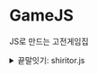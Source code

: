 # GameJS
JS로 만드는 고전게임집

<details>
<summary>끝말잇기: shiritor.js</summary>
<div markdown="1">
      
<H3>🎈끝말잇기 게임</H3> 

![shiritori](https://postfiles.pstatic.net/MjAyMTAxMzBfMjgz/MDAxNjExOTcwMjQ0OTY0.FU77LLG0MfxhUXxgxiuu3-WdI2O_BbgEd4DPuUtLoA8g.JGeAA3zrGvpcIEFhKEhBp8JLAty9HO1mQD5DNs20JQcg.PNG.namju1v/image.png?type=w966)
- TODO: 입력시간초과 -> 비동기 구현하기
- GOTIT: 배열입력에서 변수 값 변경으로 단계를 줄일 수 있었다.  
```
if(초기입력값의 끝문자 === 새로 입력한 값의 첫글자){  
let 초기입력값 = 새로 입력한 값};
```

</div>
</details>

